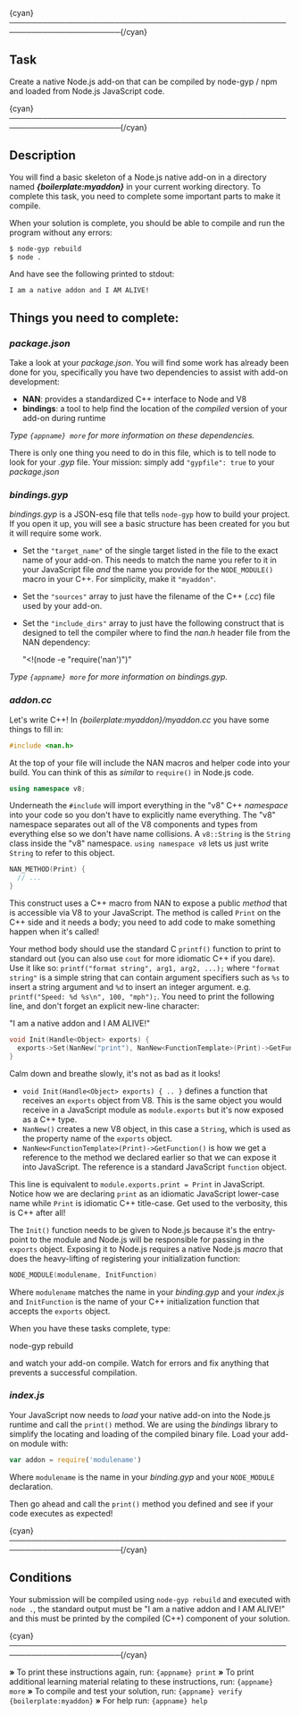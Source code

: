 {cyan}──────────────────────────────────────────────────────────────────────{/cyan}

## Task

Create a native Node.js add-on that can be compiled by node-gyp / npm and loaded from Node.js JavaScript code.

{cyan}──────────────────────────────────────────────────────────────────────{/cyan}

## Description

You will find a basic skeleton of a Node.js native add-on in a directory named ***{boilerplate:myaddon}*** in your current working directory. To complete this task, you need to complete some important parts to make it compile.

When your solution is complete, you should be able to compile and run the program without any errors:

```sh
$ node-gyp rebuild
$ node .
```

And have see the following printed to stdout:

```
I am a native addon and I AM ALIVE!
```

## Things you need to complete:

### *package.json*

Take a look at your _package.json_. You will find some work has already been done for you, specifically you have two dependencies to assist with add-on development:

* **NAN**: provides a standardized C++ interface to Node and V8
* **bindings**: a tool to help find the location of the *compiled* version of your add-on during runtime

*Type `{appname} more` for more information on these dependencies.*

There is only one thing you need to do in this file, which is to tell node to look for your _.gyp_ file. Your mission: simply add `"gypfile": true` to your _package.json_

### *bindings.gyp*

_bindings.gyp_ is a JSON-esq file that tells `node-gyp` how to build your project. If you open it up, you will see a basic structure has been created for you but it will require some work.


* Set the `"target_name"` of the single target listed in the file to the exact name of your add-on. This needs to match the name you refer to it in your JavaScript file *and* the name you provide for the `NODE_MODULE()` macro in your C++. For simplicity, make it `"myaddon"`.
* Set the `"sources"` array to just have the filename of the C++ (*.cc*) file used by your add-on.
* Set the `"include_dirs"` array to just have the following construct that is designed to tell the compiler where to find the *nan.h* header file from the NAN dependency:

  "<!(node -e \"require('nan')\")"

*Type `{appname} more` for more information on bindings.gyp.*

### *addon.cc*

Let's write C++! In *{boilerplate:myaddon}/myaddon.cc* you have some things to fill in:

```cpp
#include <nan.h>
```

At the top of your file will include the NAN macros and helper code into your build. You can think of this as *similar* to `require()` in Node.js code.

```cpp
using namespace v8;
```

Underneath the `#include` will import everything in the "v8" C++ *namespace* into your code so you don't have to explicitly name everything. The "v8" namespace separates out all of the V8 components and types from everything else so we don't have name collisions. A `v8::String` is the `String` class inside the "v8" namespace. `using namespace v8` lets us just write `String` to refer to this object.

```cpp
NAN_METHOD(Print) {
  // ...
}
```

This construct uses a C++ macro from NAN to expose a public *method* that is accessible via V8 to your JavaScript. The method is called `Print` on the C++ side and it needs a body; you need to add code to make something happen when it's called!

Your method body should use the standard C `printf()` function to print to standard out (you can also use `cout` for more idiomatic C++ if you dare). Use it like so: `printf("format string", arg1, arg2, ...);` where `"format string"` is a simple string that can contain argument specifiers such as `%s` to insert a string argument and `%d` to insert an integer argument. e.g. `printf("Speed: %d %s\n", 100, "mph");`. You need to print the following line, and don't forget an explicit new-line character:

  "I am a native addon and I AM ALIVE!"

```cpp
void Init(Handle<Object> exports) {
  exports->Set(NanNew("print"), NanNew<FunctionTemplate>(Print)->GetFunction());
}
```

Calm down and breathe slowly, it's not as bad as it looks!

* `void Init(Handle<Object> exports) { .. }` defines a function that receives an `exports` object from V8. This is the same object you would receive in a JavaScript module as `module.exports` but it's now exposed as a C++ type.
* `NanNew()` creates a new V8 object, in this case a `String`, which is used as the property name of the `exports` object.
* `NanNew<FunctionTemplate>(Print)->GetFunction()` is how we get a reference to the method we declared earlier so that we can expose it into JavaScript. The reference is a standard JavaScript `function` object.

This line is equivalent to `module.exports.print = Print` in JavaScript. Notice how we are declaring `print` as an idiomatic JavaScript lower-case name while `Print` is idiomatic C++ title-case. Get used to the verbosity, this is C++ after all!

The `Init()` function needs to be given to Node.js because it's the entry-point to the module and Node.js will be responsible for passing in the `exports` object. Exposing it to Node.js requires a native Node.js *macro* that does the heavy-lifting of registering your initialization function:

```c++
NODE_MODULE(modulename, InitFunction)
```

Where `modulename` matches the name in your *binding.gyp* and your *index.js* and `InitFunction` is the name of your C++ initialization function that accepts the `exports` object.

When you have these tasks complete, type:

  node-gyp rebuild

and watch your add-on compile. Watch for errors and fix anything that prevents a successful compilation.

### *index.js*

Your JavaScript now needs to *load* your native add-on into the Node.js runtime and call the `print()` method. We are using the *bindings* library to simplify the locating and loading of the compiled binary file. Load your add-on module with:

```js
var addon = require('modulename')
```

Where `modulename` is the name in your *binding.gyp* and your `NODE_MODULE` declaration.

Then go ahead and call the `print()` method you defined and see if your code executes as expected!

{cyan}──────────────────────────────────────────────────────────────────────{/cyan}

## Conditions

Your submission will be compiled using `node-gyp rebuild` and executed with `node .`, the standard output must be "I am a native addon and I AM ALIVE!" and this must be printed by the compiled (C++) component of your solution.

{cyan}──────────────────────────────────────────────────────────────────────{/cyan}

 __»__ To print these instructions again, run: `{appname} print`
 __»__ To print additional learning material relating to these instructions, run: `{appname} more`
 __»__ To compile and test your solution, run: `{appname} verify {boilerplate:myaddon}`
 __»__ For help run: `{appname} help`
